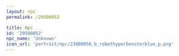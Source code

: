 ```yaml
---
layout: npc
permalink: /29500052

title: Npc
id: '29500052'
npc_name: 'Unknown'
icon_url: 'portrait/npc/23000056_b_robothyperboosterblue_p.png'
---
```

